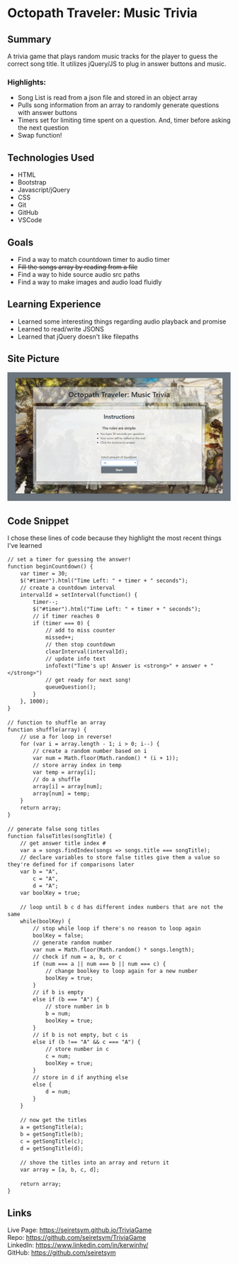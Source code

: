 # Octopath Traveler: Music Trivia

## Summary
A trivia game that plays random music tracks for the player to guess the correct song title. It utilizes jQuery/JS to plug in answer buttons and music. 

### **Highlights:**
- Song List is read from a json file and stored in an object array
- Pulls song information from an array to randomly generate questions with answer buttons
- Timers set for limiting time spent on a question. And, timer before asking the next question
- Swap function!

## Technologies Used
- HTML
- Bootstrap
- Javascript/jQuery
- CSS
- Git
- GitHub
- VSCode

## Goals
- Find a way to match countdown timer to audio timer
- ~~Fill the songs array by reading from a file~~
- Find a way to hide source audio src paths
- Find a way to make images and audio load fluidly

## Learning Experience
- Learned some interesting things regarding audio playback and promise
- Learned to read/write JSONS
- Learned that jQuery doesn't like filepaths

## Site Picture
![Octopath Traveler: Music Trivia](assets/images/readme.PNG)

## Code Snippet
I chose these lines of code because they highlight the most recent things I've learned

```
// set a timer for guessing the answer!
function beginCountdown() {
    var timer = 30;
    $("#timer").html("Time Left: " + timer + " seconds");
    // create a countdown interval
    intervalId = setInterval(function() {
        timer--;
        $("#timer").html("Time Left: " + timer + " seconds");
        // if timer reaches 0
        if (timer === 0) {
            // add to miss counter
            missed++;
            // then stop countdown
            clearInterval(intervalId);
            // update info text
            infoText("Time's up! Answer is <strong>" + answer + "</strong>")
            // get ready for next song!
            queueQuestion();
        }
    }, 1000);
}

// function to shuffle an array
function shuffle(array) {
    // use a for loop in reverse!
    for (var i = array.length - 1; i > 0; i--) {
        // create a random number based on i
        var num = Math.floor(Math.random() * (i + 1));
        // store array index in temp
        var temp = array[i];
        // do a shuffle
        array[i] = array[num];
        array[num] = temp;
    }
    return array;
}

// generate false song titles
function falseTitles(songTitle) {
    // get answer title index #
    var a = songs.findIndex(songs => songs.title === songTitle);
    // declare variables to store false titles give them a value so they're defined for if comparisons later
    var b = "A",
        c = "A",
        d = "A";
    var boolKey = true;

    // loop until b c d has different index numbers that are not the same
    while(boolKey) {
        // stop while loop if there's no reason to loop again
        boolKey = false;
        // generate random number
        var num = Math.floor(Math.random() * songs.length);
        // check if num = a, b, or c
        if (num === a || num === b || num === c) {
            // change boolkey to loop again for a new number
            boolKey = true;
        }
        // if b is empty
        else if (b === "A") {
            // store number in b
            b = num;
            boolKey = true;
        }
        // if b is not empty, but c is
        else if (b !== "A" && c === "A") {
            // store number in c
            c = num;
            boolKey = true;
        }
        // store in d if anything else
        else {
            d = num;
        }
    }

    // now get the titles
    a = getSongTitle(a);
    b = getSongTitle(b);
    c = getSongTitle(c);
    d = getSongTitle(d);

    // shove the titles into an array and return it
    var array = [a, b, c, d];

    return array;
}
```
## Links
Live Page: https://seiretsym.github.io/TriviaGame<br>
Repo: https://github.com/seiretsym/TriviaGame<br>
LinkedIn: https://www.linkedin.com/in/kerwinhy/<br>
GitHub: https://github.com/seiretsym<br>